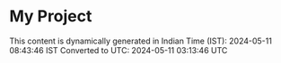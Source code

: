 # My Project

This content is dynamically generated in Indian Time (IST): 2024-05-11 08:43:46 IST
Converted to UTC: 2024-05-11 03:13:46 UTC
